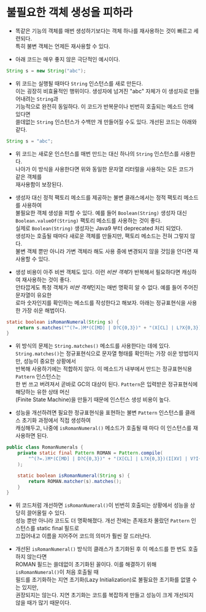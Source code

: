 # 불필요한 객체 생성을 피하라

- 똑같은 기능의 객체를 매번 생성하기보다는 객체 하나를 재사용하는 것이 빠르고 세련되다.  
  특히 불변 객체는 언제든 재사용할 수 있다.

- 아래 코드는 매우 좋지 않은 극단적인 예시이다.

```java
String s = new String("abc");
```

- 위 코드는 실행될 때마다 `String` 인스턴스를 새로 만든다.  
  이는 굉장히 비효율적인 행위이다. 생성자에 넘겨진 "abc" 자체가 이 생성자로 만들어내려는 `String`과  
  기능적으로 완전히 동일하다. 이 코드가 반복문이나 빈번히 호출되는 메소드 안에 있다면  
  쓸데없는 `String` 인스턴스가 수백만 개 만들어질 수도 있다. 개선된 코드는 아래와 같다.

```java
String s = "abc";
```

- 위 코드는 새로운 인스턴스를 매번 만드는 대신 하나의 `String` 인스턴스를 사용한다.  
  나아가 이 방식을 사용한다면 위와 동일한 문자열 리터럴을 사용하는 모든 코드가 같은 객체를  
  재사용함이 보장된다.

- 생성자 대신 정적 팩토리 메소드를 제공하는 불변 클래스에서는 정적 팩토리 메소드를 사용하여  
  불필요한 객체 생성을 피할 수 있다. 예를 들어 `Boolean(String)` 생성자 대신  
  `Boolean.valueOf(String)` 팩토리 메소드를 사용하는 것이 좋다.  
  실제로 `Boolean(String)` 생성자는 Java9 부터 deprecated 처리 되었다.  
  생성자는 호출될 때마다 새로운 객체를 만들지만, 팩토리 메소드는 전혀 그렇지 않다.  
  불변 객체 뿐만 아니라 가변 객체라 해도 사용 중에 변경되지 않을 것임을 안다면 재사용할 수 있다.

- 생성 비용이 아주 비싼 객체도 있다. 이런 *비싼 객체*가 반복해서 필요하다면 캐싱하여 재사용하는 것이 좋다.  
  안타깝게도 특정 객체가 *비싼 객체*인지는 매번 명확히 알 수 없다. 예를 들어 주어진 문자열이 유요한  
  로마 숫자인지를 확인하는 메소드를 작성한다고 해보자. 아래는 정규표현식을 사용한 가장 쉬운 해법이다.

```java
static boolean isRomanNumeral(String s) {
	return s.matches("^(?=.)M*(C[MD] | D?C{0,3})" + "(X[CL] | L?X{0,3})(I[XV] | V?I{0,3})$");
}
```

- 위 방식의 문제는 `String.matches()` 메소드를 사용한다는 데에 있다.  
  `String.matches()`는 정규표현식으로 문자열 형태를 확인하는 가장 쉬운 방법이지만, 성능이 중요한 상황에서  
  반복해 사용하기에는 적합하지 않다. 이 메소드가 내부에서 만드는 정규표현식용 `Pattern` 인스턴스는  
  한 번 쓰고 버려져서 곧바로 GC의 대상이 된다. `Pattern`은 입력받은 정규표현식에 해당하는 유한 상태 머신  
  (Finite State Machine)을 만들기 때문에 인스턴스 생성 비용이 높다.

- 성능을 개선하려면 필요한 정규표현식을 표현하는 불변 `Pattern` 인스턴스를 클래스 초기화 과정에서 직접 생성하여  
  캐싱해두고, 나중에 `isRomanNumeral()` 메소드가 호출될 때 마다 이 인스턴스를 재사용하면 된다.

```java
public class RomanNumerals {
	private static final Pattern ROMAN = Pattern.compile(
		"^(?=.)M*(C[MD] | D?C{0,3})" + "(X[CL] | L?X{0,3})(I[XV] | V?I{0,3})$"
	);

	static boolean isRomanNumeral(String s) {
		return ROMAN.matcher(s).matches();
	}
}
```

- 위 코드처럼 개선하면 `isRomanNumeral()`이 빈번히 호출되는 상황에서 성능을 상당히 끌어올릴 수 있다.  
  성능 뿐만 아니라 코드도 더 명확해졌다. 개선 전에는 존재조차 몰랐던 `Pattern` 인스턴스를 static final 필드로  
  끄집어내고 이름을 지어주어 코드의 의미가 훨씬 잘 드러난다.

- 개선된 `isRomanNumeral()` 방식의 클래스가 초기화된 후 이 메소드를 한 번도 호출하지 않는다면  
  ROMAN 필드는 쓸데없이 초기화된 꼴이다. 이를 해결하기 위해 `isRomanNumeral()`이 처음 호출될 때  
  필드를 초기화하는 지연 초기화(Lazy Initialization)로 불필요한 초기화를 없앨 수는 있지만,  
  권장되지는 않는다. 지연 초기화는 코드를 복잡하게 만들고 성능이 크게 개선되지 않을 때가 많기 때문이다.
